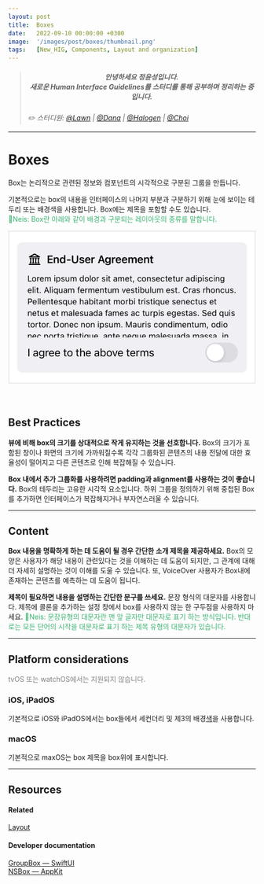 ```yaml
---
layout: post
title:  Boxes
date:   2022-09-10 00:00:00 +0300
image:  '/images/post/boxes/thumbnail.png'
tags:   [New_HIG, Components, Layout and organization]
---
```


> ##### <center>안녕하세요 정윤성입니다.<br> 새로운 Human Interface Guidelines를 스터디를 통해 공부하며 정리하는 중입니다.</center>
> <cite>✏️ 스터디원: <a href="https://velog.io/@lawn/series/NEW-HIG-2022" target="_blank">@Lawn</a> | <a href="https://velog.io/@andana/series/Lets-Study-HIG" target="_blank">@Dana</a> | <a href="https://velog.io/@halogen/Apple-HIG-Foundation-Layout" target="_blank">@Halogen</a> | <a href="" target="_blank">@Choi</a></cite>

***

# Boxes
Box는 논리적으로 관련된 정보와 컴포넌트의 시각적으로 구분된 그룹을 만듭니다.<br>

기본적으로는 box의 내용을 인터페이스의 나머지 부분과 구분하기 위해 눈에 보이는 테두리 또는 배경색을 사용합니다. Box에는 제목을 포함할 수도 있습니다.<br>
<c style="color: MediumSeaGreen"> 📢Neis: Box란 아래와 같이 배경과 구분되는 레이아웃의 종류를 말합니다.</c>
<center><img src="/images/post/boxes/boxes1.png" alt="Box"></center>
<br><br>

## Best Practices
**뷰에 비해 box의 크기를 상대적으로 작게 유지하는 것을 선호합니다.** Box의 크기가 포함된 창이나 화면의 크기에 가까워질수록 각각 그룹화된 콘텐츠의 내용 전달에 대한 효율성이 떨어지고 다른 콘텐츠로 인해 복잡해질 수 있습니다.

**Box 내에서 추가 그룹화를 사용하려면 padding과 alignment를 사용하는 것이 좋습니다.** Box의 테두리는 고유한 시각적 요소입니다. 하위 그룹을 정의하기 위해 중첩된 Box를 추가하면 인터페이스가 복잡해지거나 부자연스러울 수 있습니다.

***

## Content
**Box 내용을 명확하게 하는 데 도움이 될 경우 간단한 소개 제목을 제공하세요.** Box의 모양은 사용자가 해당 내용이 관련있다는 것을 이해하는 데 도움이 되지만, 그 관계에 대해 더 자세히 설명하는 것이 이해를 도울 수 있습니다. 또, VoiceOver 사용자가 Box내에 존재하는 콘텐츠를 예측하는 데 도움이 됩니다.

**제목이 필요하면 내용을 설명하는 간단한 문구를 쓰세요.** 문장 형식의 대문자를 사용합니다. 제목에 콜론을 추가하는 설정 창에서 box를 사용하지 않는 한 구두점을 사용하지 마세요.
<c style="color: MediumSeaGreen"> 📢Neis: 문장유형의 대문자란 맨 앞 글자만 대문자로 표기 하는 방식입니다. 반대로는 모든 단어의 시작을 대문자로 표기 하는 제목 유형의 대문자가 있습니다.</c><br>

***

## Platform considerations
<c style="color: Gray">tvOS 또는 watchOS에서는 지원되지 않습니다.</c>
<br>

### iOS, iPadOS
기본적으로 iOS와 iPadOS에서는 box들에서 세컨더리 및 제3의 배경[색](/blog/color)을 사용합니다.

### macOS
기본적으로 maxOS는 box 제목을 box위에 표시합니다.

***

## Resources
#### Related
[Layout](https://developer.apple.com/design/human-interface-guidelines/foundations/layout)<br>

#### Developer documentation
[GroupBox — SwiftUI](https://developer.apple.com/documentation/swiftui/groupbox)<br>
[NSBox — AppKit](https://developer.apple.com/documentation/appkit/nsbox)